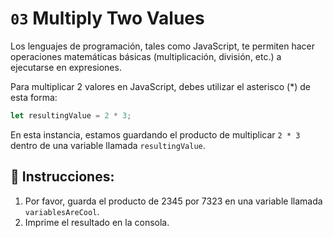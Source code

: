 # `03` Multiply Two Values
Los lenguajes de programación, tales como JavaScript, te permiten hacer operaciones matemáticas básicas (multiplicación, división, etc.) a ejecutarse en expresiones.

Para multiplicar 2 valores en JavaScript, debes utilizar el asterisco (*) de esta forma:

```Javascript 
let resultingValue = 2 * 3;
```
En esta instancia, estamos guardando el producto de multiplicar `2 * 3` dentro de una variable llamada `resultingValue`.


## 📝 Instrucciones:
1. Por favor, guarda el producto de 2345 por 7323 en una variable llamada `variablesAreCool`.
2. Imprime el resultado en la consola.